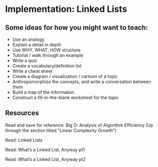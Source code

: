 # Implementation: Linked Lists  
  
## Some ideas for how you might want to teach:  
  
- Use an analogy  
- Explain a detail in depth  
- Use WHY, WHAT, HOW structure  
- Tutorial / walk through an example  
- Write a quiz  
- Create a vocabulary/definition list  
- Write a cheat sheet  
- Create a diagram / visualization / cartoon of a topic  
- Anthropomorphize the concepts, and write a conversation between them  
- Build a map of the information  
- Construct a fill-in-the-blank worksheet for the topic  
## Resources  

Read and save for reference: Big O: Analysis of Algorithm Efficiency (Up through the section titled “Linear Complexity Growth”) 

Read: Linked Lists  

Read: What’s a Linked List, Anyway pt1  

Read: What’s a Linked List, Anyway pt2  
  
